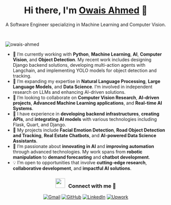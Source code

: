 <h1 align="center"> Hi there, I'm <a href="https://www.linkedin.com/in/owaisahmed/" target="blank">Owais Ahmed</a> 👋</h1> 
<p align="center"> A Software Engineer specializing in Machine Learning and Computer Vision. </p>
<br>

<p align="left"> <img src="https://komarev.com/ghpvc/?username=owaisahmed&label=Profile%20views&color=0e75b6&style=flat" alt="owais-ahmed" /> </p>

- 🔭 I’m currently working with **Python**, **Machine Learning**, **AI**, **Computer Vision**, and **Object Detection**. My recent work includes designing Django backend solutions, developing multi-action agents with Langchain, and implementing YOLO models for object detection and tracking.
- 🌱 I’m expanding my expertise in **Natural Language Processing**, **Large Language Models**, and **Data Science**. I’m involved in independent research on LLMs and enhancing AI-driven solutions.
- 👯 I’m looking to collaborate on **Computer Vision Research**, **AI-driven projects**, **Advanced Machine Learning applications**, and **Real-time AI Systems**.
- 🚀 I have experience in **developing backend infrastructures**, **creating APIs**, and **integrating AI models** with various technologies including Flask, Quart, and Django.
- 🧠 My projects include **Facial Emotion Detection**, **Road Object Detection and Tracking**, **Real Estate Chatbots**, and **AI-powered Data Science Assistants**.
- 🌟 I’m passionate about **innovating in AI** and **improving automation** through advanced technologies. My work spans from **robotic manipulation** to **demand forecasting** and **chatbot development**.
- 💡 I’m open to opportunities that involve **cutting-edge research**, **collaborative development**, and **impactful AI solutions**.


<h3 align="center" > <img src="https://media.giphy.com/media/iY8CRBdQXODJSCERIr/giphy.gif" width="30" height="30" style="margin-right: 10px;">Connect with me 🤝 </h3>

<p align="center">
  <a href="mailto:owaisahmed142002@gmail.com"><img src="https://img.icons8.com/bubbles/50/000000/gmail.png" alt="Gmail"/></a>
  <a href="https://github.com/owaisahmed"><img src="https://img.icons8.com/bubbles/50/000000/github.png" alt="GitHub"/></a>
  <a href="https://www.linkedin.com/in/owaisahmed/"><img src="https://img.icons8.com/bubbles/50/000000/linkedin.png" alt="LinkedIn"/></a>
  <a href="https://www.upwork.com/freelancers/~01d0f80d1b8d230d23"><img src="https://img.icons8.com/?size=50&id=whwDjQbvJcmB&format=png" alt="Upwork"/></a>
</p>